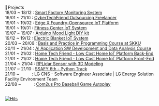 <br/>
📖Projects<br/>
18/03 ~ 18/12 : <a href = "https://github.com/0712023/Smart-Factory-Monitoring-System">Smart Factory Monitoring System</a><br>
19/01 ~ 21/10 : <a href = "https://github.com/CyberTechFriend-Outsourcing-Freelancer">CyberTechFriend Outsourcing Freelancer</a><br>
19/01 ~ 19/02 : <a href = "https://github.com/0712023/Edge-X-Foundry_Opensource-IoT-Platform">Edge X Foundry-Opensource IoT Platform</a><br>
19/01 ~ 19/01 : <a href = "https://github.com/0712023/Fitness-Center-IoT-System">Fitness Center IoT System</a><br>
19/07 ~ 19/07 : <a href = "https://github.com/0712023/Arduino-Mood-Light-DIY-kit">Arduino Mood Light DIY kit</a><br>
19/12 ~ 19/12 : <a href = "https://github.com/0712023/Electric-Blanket-IoT-System">Electric Blanket IoT System</a><br>
20/03 ~ 20/06 : <a href = "https://github.com/0712023/Basis-and-Practice-in-Programming_SKKU">Basis and Practice in Programming Course at SKKU</a><br>
20/11 ~ 21/04 : <a href = "https://github.com/Encore-Playdata-BigData-Course">AI Application SW Development and Data Analysis Course</a><br>
21/01 ~ 21/02 : <a href = "https://github.com/0712023/htf-backend">Home Tech Friend - Low Cost Home IoT Platform Back-End</a><br>
21/01 ~ 21/02 : <a href = "https://github.com/0712023/htf-frontend">Home Tech Friend - Low Cost Home IoT Platform Front-End</a><br>
21/04 ~ 21/04 : <a href = "https://github.com/0712023/rplidar_three">RPLidar Sensor with 3D Modeling</a><br>
21/07 ~ 21/10 : <a href = "https://github.com/SSAFY-6th">SSAFY 6th - Python Track</a><br>
21/10 ~&emsp;&emsp;&emsp;: LG CNS - Software Engineer Associate | LG Energy Solution Facility Environment Team<br>
22/08 ~&emsp;&emsp;&emsp;: <a href = "https://github.com/0712023/Com2us_Pro_Baseball_Game_Autoplay">Com2us Pro Baseball Game Autoplay</a><br>

<br>
  
[![Hits](https://hits.seeyoufarm.com/api/count/incr/badge.svg?url=https%3A%2F%2Fgithub.com%2F0712023%2F&count_bg=%2335B4FB&title_bg=%23A3FBED&icon=&icon_color=%238AFFFD&title=hit%21&edge_flat=true)](https://hits.seeyoufarm.com)
